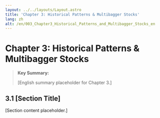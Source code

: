 ```yaml
---
layout: ../../layouts/Layout.astro
title: 'Chapter 3: Historical Patterns & Multibagger Stocks'
lang: zh
alt: /en/003_Chapter3_Historical_Patterns_and_Multibagger_Stocks_en
---
```


# Chapter 3: Historical Patterns & Multibagger Stocks

> **Key Summary:**
> 
> [English summary placeholder for Chapter 3.]

## 3.1 [Section Title]

[Section content placeholder.] 

